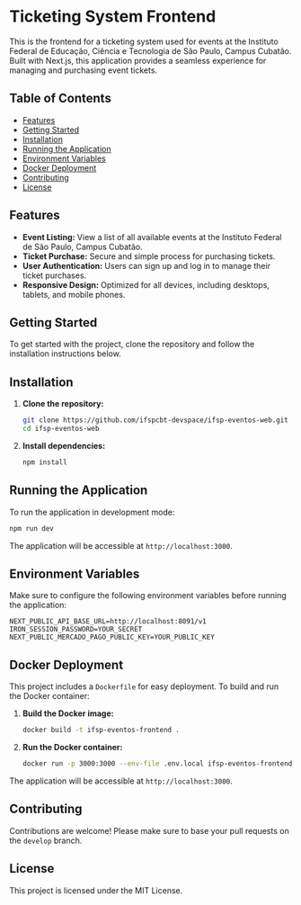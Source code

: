 # Ticketing System Frontend

This is the frontend for a ticketing system used for events at the Instituto Federal de Educação, Ciência e Tecnologia de São Paulo, Campus Cubatão. Built with Next.js, this application provides a seamless experience for managing and purchasing event tickets.

## Table of Contents

- [Features](#features)
- [Getting Started](#getting-started)
- [Installation](#installation)
- [Running the Application](#running-the-application)
- [Environment Variables](#environment-variables)
- [Docker Deployment](#docker-deployment)
- [Contributing](#contributing)
- [License](#license)

## Features

- **Event Listing:** View a list of all available events at the Instituto Federal de São Paulo, Campus Cubatão.
- **Ticket Purchase:** Secure and simple process for purchasing tickets.
- **User Authentication:** Users can sign up and log in to manage their ticket purchases.
- **Responsive Design:** Optimized for all devices, including desktops, tablets, and mobile phones.

## Getting Started

To get started with the project, clone the repository and follow the installation instructions below.

## Installation

1. **Clone the repository:**

   ```bash
   git clone https://github.com/ifspcbt-devspace/ifsp-eventos-web.git
   cd ifsp-eventos-web
   ```

2. **Install dependencies:**
   ```bash
   npm install
   ```

## Running the Application

To run the application in development mode:

```bash
npm run dev
```

The application will be accessible at `http://localhost:3000`.

## Environment Variables

Make sure to configure the following environment variables before running the application:

```plaintext
NEXT_PUBLIC_API_BASE_URL=http://localhost:8091/v1
IRON_SESSION_PASSWORD=YOUR_SECRET
NEXT_PUBLIC_MERCADO_PAGO_PUBLIC_KEY=YOUR_PUBLIC_KEY
```

## Docker Deployment

This project includes a `Dockerfile` for easy deployment. To build and run the Docker container:

1. **Build the Docker image:**

   ```bash
   docker build -t ifsp-eventos-frontend .
   ```

2. **Run the Docker container:**
   ```bash
   docker run -p 3000:3000 --env-file .env.local ifsp-eventos-frontend
   ```

The application will be accessible at `http://localhost:3000`.

## Contributing

Contributions are welcome! Please make sure to base your pull requests on the `develop` branch.

## License

This project is licensed under the MIT License.
